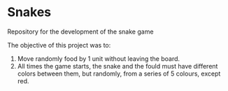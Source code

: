 # Snakes
Repository for the development of the snake game

The objective of this project was to:

1. Move randomly food by 1 unit without leaving the board.
2. All times the game starts, the snake and the fould must have different colors between them, but randomly, from a series of 5 colours, except red.
